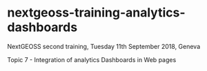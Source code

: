 # nextgeoss-training-analytics-dashboards
NextGEOSS second training, Tuesday 11th September 2018, Geneva

Topic 7 - Integration of analytics Dashboards in Web pages
